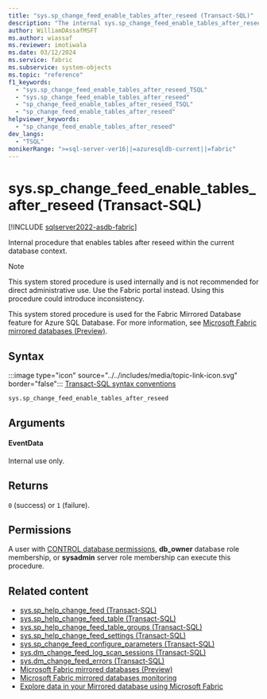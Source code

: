 ```yaml
---
title: "sys.sp_change_feed_enable_tables_after_reseed (Transact-SQL)"
description: "The internal sys.sp_change_feed_enable_tables_after_reseed system stored procedure enables tables after reseed within the current database context."
author: WilliamDAssafMSFT
ms.author: wiassaf
ms.reviewer: imotiwala
ms.date: 03/12/2024
ms.service: fabric
ms.subservice: system-objects
ms.topic: "reference"
f1_keywords:
  - "sys.sp_change_feed_enable_tables_after_reseed_TSQL"
  - "sys.sp_change_feed_enable_tables_after_reseed"
  - "sp_change_feed_enable_tables_after_reseed_TSQL"
  - "sp_change_feed_enable_tables_after_reseed"
helpviewer_keywords:
  - "sp_change_feed_enable_tables_after_reseed"
dev_langs:
  - "TSQL"
monikerRange: ">=sql-server-ver16||=azuresqldb-current||=fabric"
---
```

# sys.sp_change_feed_enable_tables_after_reseed (Transact-SQL)

[!INCLUDE [sqlserver2022-asdb-fabric](../../includes/applies-to-version/sqlserver2022-asdb-fabric.md)]

Internal procedure that enables tables after reseed within the current database context.

> [!NOTE]
> This system stored procedure is used internally and is not recommended for direct administrative use. Use the Fabric portal instead. Using this procedure could introduce inconsistency.

This system stored procedure is used for the Fabric Mirrored Database feature for Azure SQL Database. For more information, see [Microsoft Fabric mirrored databases (Preview)](/fabric/database/mirrored-database/overview).

## Syntax

:::image type="icon" source="../../includes/media/topic-link-icon.svg" border="false"::: [Transact-SQL syntax conventions](../../t-sql/language-elements/transact-sql-syntax-conventions-transact-sql.md)

```syntaxsql
sys.sp_change_feed_enable_tables_after_reseed
```

## Arguments

#### EventData

Internal use only.

## Returns

`0` (success) or `1` (failure).

## Permissions

A user with [CONTROL database permissions](../security/permissions-database-engine.md), **db_owner** database role membership, or **sysadmin** server role membership can execute this procedure.

## Related content

- [sys.sp_help_change_feed (Transact-SQL)](sp-help-change-feed.md)
- [sys.sp_help_change_feed_table (Transact-SQL)](sp-help-change-feed-table.md)
- [sys.sp_help_change_feed_table_groups (Transact-SQL)](sp-help-change-feed-table-groups.md)
- [sys.sp_help_change_feed_settings (Transact-SQL)](sp-help-change-feed-settings.md)
- [sys.sp_change_feed_configure_parameters (Transact-SQL)](sp-change-feed-configure-parameters.md)
- [sys.dm_change_feed_log_scan_sessions (Transact-SQL)](../system-dynamic-management-views/sys-dm-change-feed-log-scan-sessions.md)
- [sys.dm_change_feed_errors (Transact-SQL)](../system-dynamic-management-views/sys-dm-change-feed-errors.md)
- [Microsoft Fabric mirrored databases (Preview)](/fabric/database/mirrored-database/overview)
- [Microsoft Fabric mirrored databases monitoring](/fabric/database/mirrored-database/monitor)
- [Explore data in your Mirrored database using Microsoft Fabric](/fabric/database/mirrored-database/explore)
